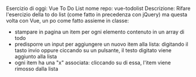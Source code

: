 Esercizio di oggi: Vue To Do List
nome repo: vue-todolist
Descrizione:
Rifare l'esercizio della to do list (come fatto in precedenza con jQuery) ma questa volta con Vue, un po come fatto assieme in classe:
- stampare in pagina un item per ogni elemento contenuto in un array di todo
- predisporre un input per aggiungere un nuovo item alla lista: digitando il tasto invio oppure ciccando su un pulsante, il testo digitato viene aggiunto alla lista
- ogni item ha una "x" associata: cliccando su di essa, l'item viene rimosso dalla lista
